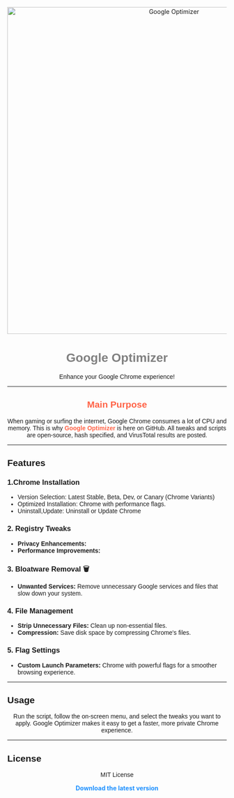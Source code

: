 
<p align="center">
  <img src="https://github.com/user-attachments/assets/e421759d-abfb-4a60-80e9-c5fe4cdd8208" alt="Google Optimizer" width="750">
</p>

<h1 align="center" style="color:#808080; font-family: 'Brevis Regular', sans-serif;">Google Optimizer</h1>

<p align="center" style="font-family: Arial, sans-serif;">
  Enhance your Google Chrome experience!
</p>

<hr>

<h2 align="center" style="color:#FF6347; font-family: Arial, sans-serif;">Main Purpose</h2>

<p align="center" style="font-family: Arial, sans-serif;">
  When gaming or surfing the internet, Google Chrome consumes a lot of CPU and memory.  
  This is why <a href="https://github.com/TheSPEEDO/Google-Optimization-Batch/releases/latest" style="color:#FF6347; font-weight: bold; text-decoration: none;">Google Optimizer</a> is here on GitHub. All tweaks and scripts are open-source, hash specified, and VirusTotal results are posted.
</p>

<hr>

<h2 style="font-family: Arial, sans-serif;">Features</h2>

<h3 style="font-family: Arial, sans-serif;">1.Chrome Installation</h3>
<ul style="font-family: Arial, sans-serif;">
  <li>Version Selection: Latest Stable, Beta, Dev, or Canary (Chrome Variants)</li>
  <li>Optimized Installation: Chrome with performance flags.</li>
  <li>Uninstall,Update: Uninstall or Update Chrome</li>
</ul>

<h3 style="font-family: Arial, sans-serif;">2. Registry Tweaks</h3>
<ul style="font-family: Arial, sans-serif;">
  <li><strong>Privacy Enhancements:</strong> </li>

  <li><strong>Performance Improvements:</strong> </li>
</ul>

<h3 style="font-family: Arial, sans-serif;">3. Bloatware Removal 🗑</h3>
<ul style="font-family: Arial, sans-serif;">
  <li><strong>Unwanted Services:</strong> Remove unnecessary Google services and files that slow down your system.</li>
</ul>

<h3 style="font-family: Arial, sans-serif;">4. File Management</h3>
<ul style="font-family: Arial, sans-serif;">
  <li><strong>Strip Unnecessary Files:</strong> Clean up non-essential files.</li>

  <li><strong>Compression:</strong> Save disk space by compressing Chrome's files.</li>
</ul>

<h3 style="font-family: Arial, sans-serif;">5. Flag Settings </h3>
<ul style="font-family: Arial, sans-serif;">
  <li><strong>Custom Launch Parameters:</strong> Chrome with powerful flags for a smoother browsing experience.</li>
</ul>

<hr>

<h2 style="font-family: Arial, sans-serif;">Usage</h2>

<p align="center" style="font-family: Arial, sans-serif;">
  Run the script, follow the on-screen menu, and select the tweaks you want to apply.  
  Google Optimizer makes it easy to get a faster, more private Chrome experience.
</p>

<hr>

<h2 style="font-family: Arial, sans-serif;">License</h2>

<p align="center" style="font-family: Arial, sans-serif;">
  MIT License
</p>

<p align="center">
  <a href="https://github.com/TheSPEEDO/Google-Optimization-Batch/releases/tag/v4.0" style="color:#1E90FF; font-weight: bold; text-decoration: none;">Download the latest version</a>
</p>
